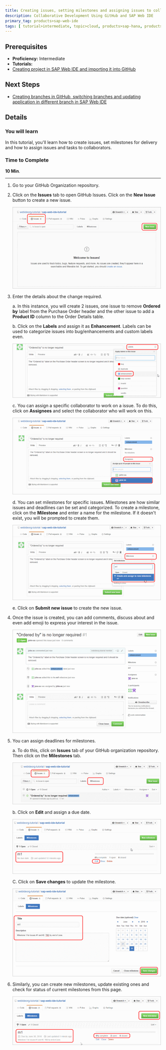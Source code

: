 ```yaml
---
title: Creating issues, setting milestones and assigning issues to collaborators
description: Collaborative Development Using GitHub and SAP Web IDE
primary_tag: products>sap-web-ide
tags: [ tutorial>intermediate, topic>cloud, products>sap-hana, products>sap-web-ide, products>sap-cloud-platform ]
---
```

## Prerequisites  
 - **Proficiency:** Intermediate
 - **Tutorials:**
  - [Creating project in SAP Web IDE and importing it into GitHub](https://developers.sap.com/tutorials/webide-github-import-project.html)

## Next Steps
 - [Creating branches in GitHub, switching branches and updating application in different branch in SAP Web IDE](https://developers.sap.com/tutorials/webide-github-branching.html)

## Details
### You will learn  
In this tutorial, you'll learn how to create issues, set milestones for delivery and how to assign issues and tasks to collaborators.


### Time to Complete
**10 Min**.

---

1. Go to your GitHub Organization repository.

2. Click on the **Issues** tab to open GitHub Issues. Click on the **New Issue** button to create a new issue.

    ![GitHub issues](p4_2.png)

3. Enter the details about the change required.

    a. In this instance, you will create 2 issues, one issue to remove **Ordered by** label from the Purchase Order header and the other issue to add a **Product ID** column to the Order Details table.

    b. Click on the **Labels** and assign it as **Enhancement**. Labels can be used to categorize issues into bug/enhancements and custom labels even.

    ![GitHub issues](p4_3b.png)

    c. You can assign a specific collaborator to work on a issue. To do this, click on **Assignees** and select the collaborator who will work on this.

    ![Assign issues](p4_3c.png)

    d. You can set milestones for specific issues. Milestones are how similar issues and deadlines can be set and categorized. To create a milestone, click on the **Milestone** and enter a name for the milestone. If it doesn't exist, you will be prompted to create them.

    ![Assign issues](p4_3d.png)

    e. Click on **Submit new issue** to create the new issue.

4.  Once the issue is created, you can add comments, discuss about and even add emoji to express your interest in the issue.

    ![Issue created](p4_4.png)

5. You can assign deadlines for milestones.

    a. To do this, click on **Issues** tab of your GitHub organization repository. Then click on the **Milestones** tab.

    ![Milestone tab](p4_5a.png)

    b. Click on **Edit** and assign a due date.

    ![Milestone tab](p4_5b.png)

    C. Click on **Save changes** to update the milestone.


    ![Update milestones](p4_5c.png)

6. Similarly, you can create new milestones, update existing ones and check for status of current milestones from this page.

    ![Milestones status](p4_6.png)

